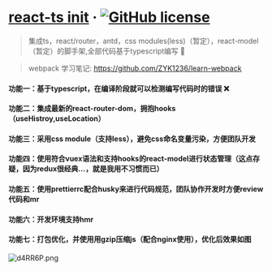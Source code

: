 # [react-ts init](https://reactjs.org/) &middot; [![GitHub license](https://img.shields.io/badge/license-MIT-blue.svg)](https://github.com/facebook/react/blob/master/LICENSE)
> 集成ts，react/router，antd，css modules(less)（暂定），react-model（暂定）的脚手架,全部代码基于typescript编写 🐛

> webpack 学习笔记: https://github.com/ZYK1236/learn-webpack

#### 功能一：基于typescript，在编译阶段就可以检测编写代码时的错误 ❌

#### 功能二：集成最新的react-router-dom，拥抱hooks （useHistroy,useLocation）

#### 功能三：采用css module（支持less），避免css命名变量污染，方便团队开发

#### 功能四：使用符合vuex语法和支持hooks的react-model进行状态管理（这点存疑，因为redux很经典...，就是我用不习惯而已）

#### 功能五：使用prettierrc配合husky来进行代码规范，团队协作开发时方便review代码和mr

#### 功能六：开发环境支持hmr

#### 功能七：打包优化，并使用用gzip压缩js（配合nginx使用），优化后效果如图

![d4RR6P.png](https://s1.ax1x.com/2020/08/27/d4RR6P.png)
